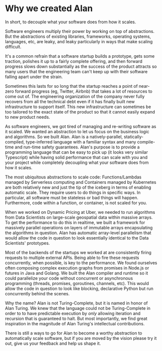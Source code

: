 # Why we created Alan

In short, to decouple what your software does from how it scales.

Software engineers multiply their power by working on top of abstractions. But the abstractions of existing libraries, frameworks, operating systems, languages, etc, are leaky, and leaky particularly in ways that make scaling difficult.

It's a common refrain that a software startup builds a prototype, gets some traction, polishes it up to a fairly complete offering, and then forward progress slows down substantially as the success of the product attracts so many users that the engineering team can't keep up with their software falling apart under the strain.

Sometimes this lasts for so long that the startup reaches a point of near-zero forward progress (eg, Twitter, Airbnb) that takes a lot of resources to come out of. The engineering organization of the company never fully recovers from all the technical debt even if it has finally built new infrastructure to support itself. This new infrastructure can sometimes be too tailored to the exact state of the product so that it cannot easily expand to new product needs.

As software engineers, we got tired of managing and re-writing software as it scaled. We wanted an abstraction to let us focus on the business logic and algorithms. So we built Alan. Alan is a natively-parallel, statically-compiled, type-inferred language with a familiar syntax and many compile-time and run-time safety guarantees. Alan's purpose is to provide a programming language that can be easy to pick up (it looks very similar Typescript) while having solid performance that can scale with you and your project while completely decoupling what your software does from how it scales.

The most ubiquitous abstractions to scale code: Functions/Lambdas managed by Serverless computing and Containers managed by Kubernetes are both relatively new and just the tip of the iceberg in terms of enabling automatic scale. They require users to do things in specific ways. In particular, all software must be stateless or bad things will happen. Furthermore, code within a function, or container, is not scaled for you. 

When we worked on Dynamic Pricing at Uber, we needed to run algorithms from Data Scientists on large-scale geospatial data within massive arrays. To get the performance to do this in realtime, we built a framework for massively parallel operations on layers of immutable arrays encapsulating the algorithms in question. Alan has automatic array-level parallelism that would allow the code in question to look essentially identical to the Data Scientists' prototypes. 

Most of the backends of the startups we worked at are consistently firing requests to multiple external APIs. Being able to fire these requests concurrently, when possible, is key to the performance. We found ourselves often composing complex execution graphs from promises in Node.js or futures in Java and Golang. We built the Alan compiler and runtime so it could parallelize your code without concurrent or asynchronous programming (threads, promises, goroutines, channels, etc). This would allow the code in question to look like blocking, declarative Python but run concurrently behind the scenes.

Why the name? Alan is not Turing-Complete, but it is named in honor of Alan Turing. We knew that the language could not be Turing-Complete in order to to have predictable execution by *only* allowing iteration and recursion that is guaranteed to halt. But most importantly, we find great inspiration in the magnitude of Alan Turing's intellectual contributions.

There is still a ways to go for Alan to become a worthy abstraction to automatically scale software, but if you are moved by the vision please try it out, give us your feedback and help us shape it.